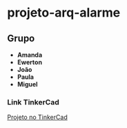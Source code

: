 # projeto-arq-alarme

## Grupo

- **Amanda**
- **Ewerton**
- **João**
- **Paula**
- **Miguel**

### Link TinkerCad

[Projeto no TinkerCad](https://www.tinkercad.com/things/aMHltNA52kc-fabulous-bruticus-gogo/editel?sharecode=SUE-LZoXo7plEFcrJ1POpc3kw4ZCUkiLucOkOquYCC4)
